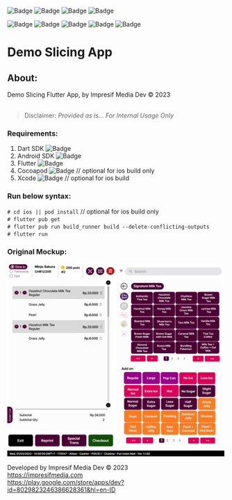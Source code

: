 ![Badge](https://badgen.net/badge/icon/gitlab?icon=github&color=black&label) ![Badge](https://badgen.net/badge/icon/git?icon=git&label) ![Badge](https://badgen.net/badge/icon/ios?icon=apple&color=yellow&label) ![Badge](https://badgen.net/badge/icon/android?icon=googleplay&color=cyan&label)

![Badge](https://badgen.net/badge/dart%20SDK/3.0.6/blue) ![Badge](https://badgen.net/badge/android%20SDK/34.0.0/green) ![Badge](https://badgen.net/badge/flutter/3.10.6/orange) ![Badge](https://badgen.net/badge/Cocoapod/1.12.1/pink) ![Badge](https://badgen.net/badge/Xcode/14.2/yellow)

# Demo Slicing App

## About:

Demo Slicing Flutter App, by Impresif Media Dev © 2023<br><br>
>Disclaimer: *Provided as is... For Internal Usage Only*

### Requirements:

1. Dart SDK ![Badge](https://badgen.net/badge/ver/^3.0.6/blue)
2. Android SDK ![Badge](https://badgen.net/badge/ver/^34.0.0/green)
3. Flutter ![Badge](https://badgen.net/badge/ver/^3.10.6/orange)
4. Cocoapod ![Badge](https://badgen.net/badge/ver/^1.12.1/pink) // optional for ios build only
5. Xcode ![Badge](https://badgen.net/badge/ver/^14.2/yellow) // optional for ios build

### Run below syntax:

`# cd ios || pod install` // optional for ios build only<br>
`# flutter pub get`<br>
`# flutter pub run build_runner build --delete-conflicting-outputs`<br>
`# flutter run`<br>

### Original Mockup:

<p float="left">
  <img src="/mockup/screen-01.jpeg" width="500" />
</p>

Developed by Impresif Media Dev © 2023<br>
<https://impresifmedia.com><br>
<https://play.google.com/store/apps/dev?id=8029823246386628361&hl=en-ID>
